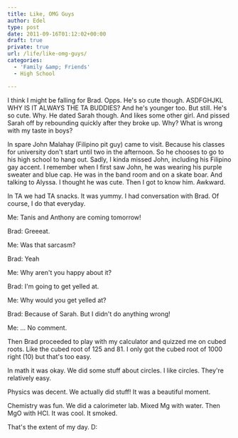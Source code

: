 ```yaml
---
title: Like, OMG Guys
author: Edel
type: post
date: 2011-09-16T01:12:02+00:00
draft: true
private: true
url: /life/like-omg-guys/
categories:
  - 'Family &amp; Friends'
  - High School

---
```

I think I might be falling for Brad. Opps. He's so cute though. ASDFGHJKL WHY IS IT ALWAYS THE TA BUDDIES? And he's younger too. But still. He's so cute. Why. He dated Sarah though. And likes some other girl. And pissed Sarah off by rebounding quickly after they broke up. Why? What is wrong with my taste in boys?

In spare John Malahay (Filipino pit guy) came to visit. Because his classes for university don't start until two in the afternoon. So he chooses to go to his high school to hang out. Sadly, I kinda missed John, including his Filipino gay accent. I remember when I first saw John, he was wearing his purple sweater and blue cap. He was in the band room and on a skate boar. And talking to Alyssa. I thought he was cute. Then I got to know him. Awkward.

In TA we had TA snacks. It was yummy. I had conversation with Brad. Of course, I do that everyday.

Me: Tanis and Anthony are coming tomorrow!
  
Brad: Greeeat.
  
Me: Was that sarcasm?
  
Brad: Yeah
  
Me: Why aren't you happy about it?
  
Brad: I'm going to get yelled at.
  
Me: Why would you get yelled at?
  
Brad: Because of Sarah. But I didn't do anything wrong!
  
Me: ... No comment.

Then Brad proceeded to play with my calculator and quizzed me on cubed roots. Like the cubed root of 125 and 81. I only got the cubed root of 1000 right (10) but that's too easy.

In math it was okay. We did some stuff about circles. I like circles. They're relatively easy.

Physics was decent. We actually did stuff! It was a beautiful moment.

Chemistry was fun. We did a calorimeter lab. Mixed Mg with water. Then MgO with HCl. It was cool. It smoked.

That's the extent of my day. D:


